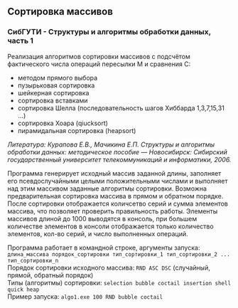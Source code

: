 ## Сортировка массивов
### СибГУТИ - Структуры и алгоритмы обработки данных, часть 1

Реализация алгоритмов сортировки массивов с подсчётом фактического числа операций пересылки М и сравнения С: 
* методом прямого выбора
* пузырьковая сортировка
* шейкерная сортировка
* сортировка вставками
* сортировка Шелла (последовательность шагов Хиббарда 1,3,7,15,31 ...)
* сортировка Хоара (qiucksort)
* пирамидальная сортировка (heapsort)

*Литература: Курапова Е.В., Мачикина Е.П. Структуры и алгоритмы обработки данных: методическое пособие — Новосибирск: Сибирский государственный университет телекоммуникаций и информатики, 2006.*

Программа генерирует исходный массив заданной длины, заполняет его псевдослучайными целыми положительными числами и выполняет над этим массивом заданные алгоритмы сортировки. Возможна предварительная сортировка массива в прямом и обратном порядке. После сортировки отображается количсетво серий и сумма элементов массива, что позволяет проверить правильность работы. Элементы массивов длиной до 1000 выводятся в консоль, при большем количестве элементов в консоли отображается только количество элементов, кол-во серий, и число выполненных операций.

Программа работает в командной строке, аргументы запуска:  
`длина_массива порядок_сортировки тип_сортировки_1 тип_сортировки_2 ... тип_сортировки_n`  
Порядок сортировки исходного массива: `RND ASC DSC` (случайный, прямой, обратный порядок)  
Типы (алгоритмы) сортировки: `selection bubble coctail insertion shell quick heap`  
Пример запуска: `algo1.exe 100 RND bubble coctail`
